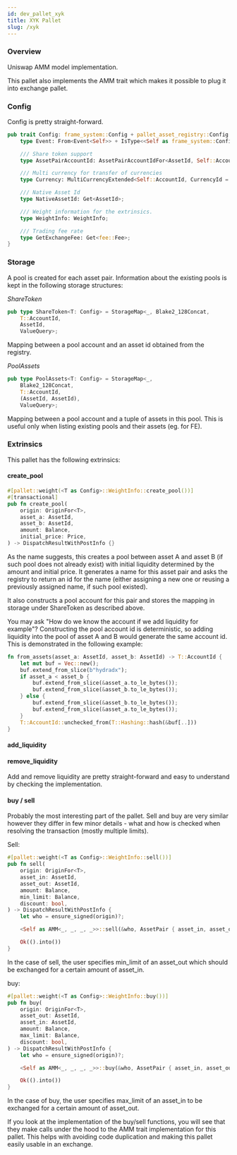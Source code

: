 ```yaml
---
id: dev_pallet_xyk
title: XYK Pallet
slug: /xyk
---
```


### Overview

Uniswap AMM model implementation.

This pallet also implements the AMM trait which makes it possible to plug it into exchange pallet.

### Config

Config is pretty straight-forward.

```rust
pub trait Config: frame_system::Config + pallet_asset_registry::Config {
    type Event: From<Event<Self>> + IsType<<Self as frame_system::Config>::Event>;

    /// Share token support
    type AssetPairAccountId: AssetPairAccountIdFor<AssetId, Self::AccountId>;

    /// Multi currency for transfer of currencies
    type Currency: MultiCurrencyExtended<Self::AccountId, CurrencyId = AssetId, Balance = Balance, Amount = Amount>;

    /// Native Asset Id
    type NativeAssetId: Get<AssetId>;    

    /// Weight information for the extrinsics.
    type WeightInfo: WeightInfo;

    /// Trading fee rate
    type GetExchangeFee: Get<fee::Fee>;
}
```

### Storage

A pool is created for each asset pair. Information about the existing pools is kept in the following storage structures:

*ShareToken*

```rust
pub type ShareToken<T: Config> = StorageMap<_, Blake2_128Concat, 
    T::AccountId, 
    AssetId, 
    ValueQuery>;
```
Mapping between a pool account and an asset id obtained from the registry.

*PoolAssets*

```rust
pub type PoolAssets<T: Config> = StorageMap<_, 
    Blake2_128Concat, 
    T::AccountId, 
    (AssetId, AssetId), 
    ValueQuery>;
```
Mapping between a pool account and a tuple of assets in this pool. This is useful only when listing existing pools and their assets (eg. for FE).

### Extrinsics

This pallet has the following extrinsics:

#### create_pool

```rust
#[pallet::weight(<T as Config>::WeightInfo::create_pool())]
#[transactional]
pub fn create_pool(
    origin: OriginFor<T>,
    asset_a: AssetId,
    asset_b: AssetId,
    amount: Balance,
    initial_price: Price,
) -> DispatchResultWithPostInfo {}
```

As the name suggests, this creates a pool between asset A and asset B (if such pool does not already exist) with initial liquidity determined by the amount and initial price.
It generates a name for this asset pair and asks the registry to return an id for the name (either assigning a new one or reusing a previously assigned name, if such pool existed).

It also constructs a pool account for this pair and stores the mapping in storage under ShareToken as described above. 

You may ask "How do we know the account if we add liquidity for example"? Constructing the pool account id is deterministic, so adding liquidity into the pool of  asset A and B would generate the same account id. This is demonstrated in the following example:

```rust
fn from_assets(asset_a: AssetId, asset_b: AssetId) -> T::AccountId {
    let mut buf = Vec::new();
    buf.extend_from_slice(b"hydradx");
    if asset_a < asset_b {
        buf.extend_from_slice(&asset_a.to_le_bytes());
        buf.extend_from_slice(&asset_b.to_le_bytes());
    } else {
        buf.extend_from_slice(&asset_b.to_le_bytes());
        buf.extend_from_slice(&asset_a.to_le_bytes());
    }
    T::AccountId::unchecked_from(T::Hashing::hash(&buf[..]))
}
```


#### add_liquidity
#### remove_liquidity

Add and remove liquidity are pretty straight-forward and easy to understand by checking the implementation.

#### buy / sell

Probably the most interesting part of the pallet. Sell and buy are very similar however they differ in few minor details - what and how is checked 
when resolving the transaction (mostly multiple limits).

Sell:
```rust
#[pallet::weight(<T as Config>::WeightInfo::sell())]
pub fn sell(
    origin: OriginFor<T>,
    asset_in: AssetId,
    asset_out: AssetId,
    amount: Balance,
    min_limit: Balance,
    discount: bool,
) -> DispatchResultWithPostInfo {
    let who = ensure_signed(origin)?;

    <Self as AMM<_, _, _, _>>::sell(&who, AssetPair { asset_in, asset_out }, amount, min_limit, discount)?;

    Ok(().into())
}
```

In the case of sell, the user specifies min_limit of an asset_out which should be exchanged for a certain amount of asset_in.


buy:
```rust
#[pallet::weight(<T as Config>::WeightInfo::buy())]
pub fn buy(
    origin: OriginFor<T>,
    asset_out: AssetId,
    asset_in: AssetId,
    amount: Balance,
    max_limit: Balance,
    discount: bool,
) -> DispatchResultWithPostInfo {
    let who = ensure_signed(origin)?;

    <Self as AMM<_, _, _, _>>::buy(&who, AssetPair { asset_in, asset_out }, amount, max_limit, discount)?;

    Ok(().into())
}
```

In the case of buy, the user specifies max_limit of an asset_in to be exchanged for a certain amount of asset_out.

If you look at the implementation of the buy/sell functions, you will see that they make calls under the hood to the AMM trait implementation for this pallet. This helps with avoiding code duplication and making this pallet easily usable in an exchange.
